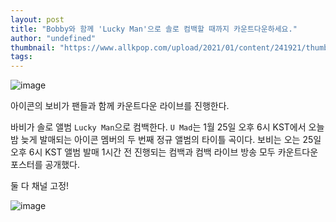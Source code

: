 ```yaml
---
layout: post
title: "Bobby와 함께 'Lucky Man'으로 솔로 컴백할 때까지 카운트다운하세요."
author: "undefined"
thumbnail: "https://www.allkpop.com/upload/2021/01/content/241921/thumb/1611534113-20210124-bobby.jpg"
tags: 
---
```



![image](https://www.allkpop.com/upload/2021/01/content/241921/1611534113-20210124-bobby.jpg)

아이콘의 보비가 팬들과 함께 카운트다운 라이브를 진행한다.

바비가 솔로 앨범 `Lucky Man`으로 컴백한다. `U Mad`는 1월 25일 오후 6시 KST에서 오늘 밤 늦게 발매되는 아이콘 멤버의 두 번째 정규 앨범의 타이틀 곡이다. 보비는 오는 25일 오후 6시 KST 앨범 발매 1시간 전 진행되는 컴백과 컴백 라이브 방송 모두 카운트다운 포스터를 공개했다.

둘 다 채널 고정!

![image](https://www.allkpop.com/upload/2021/01/content/241923/1611534237-1.jfif)